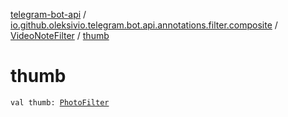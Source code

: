 [telegram-bot-api](../../index.md) / [io.github.oleksivio.telegram.bot.api.annotations.filter.composite](../index.md) / [VideoNoteFilter](index.md) / [thumb](./thumb.md)

# thumb

`val thumb: `[`PhotoFilter`](../-photo-filter/index.md)